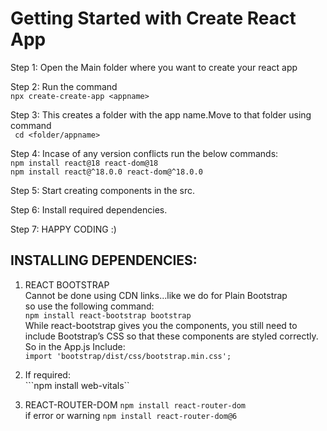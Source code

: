 # Getting Started with Create React App

Step 1: Open the Main folder where you want to create your react app

Step 2: Run the command \
    ```npx create-create-app <appname>```

Step 3: This creates a folder with the app name.Move to that folder using command\
        ``` cd <folder/appname>```

Step 4: Incase of any version conflicts run the below commands:\
        ```npm install react@18 react-dom@18``` \
        ```npm install react@^18.0.0 react-dom@^18.0.0```

Step 5: Start creating components in the src.

Step 6: Install required dependencies.

Step 7: HAPPY CODING :)



## INSTALLING DEPENDENCIES:

1. REACT BOOTSTRAP \
Cannot be done using CDN links...like we do for Plain Bootstrap\
so use the following command:\
```npm install react-bootstrap bootstrap```\
While react-bootstrap gives you the components, you still need to include Bootstrap’s CSS so that these components are styled correctly.\
So in the App.js Include:\
  ```import 'bootstrap/dist/css/bootstrap.min.css';```

2. If required:\
```npm install web-vitals``

3. REACT-ROUTER-DOM
```npm install react-router-dom``` \
if error or warning
```npm install react-router-dom@6```
